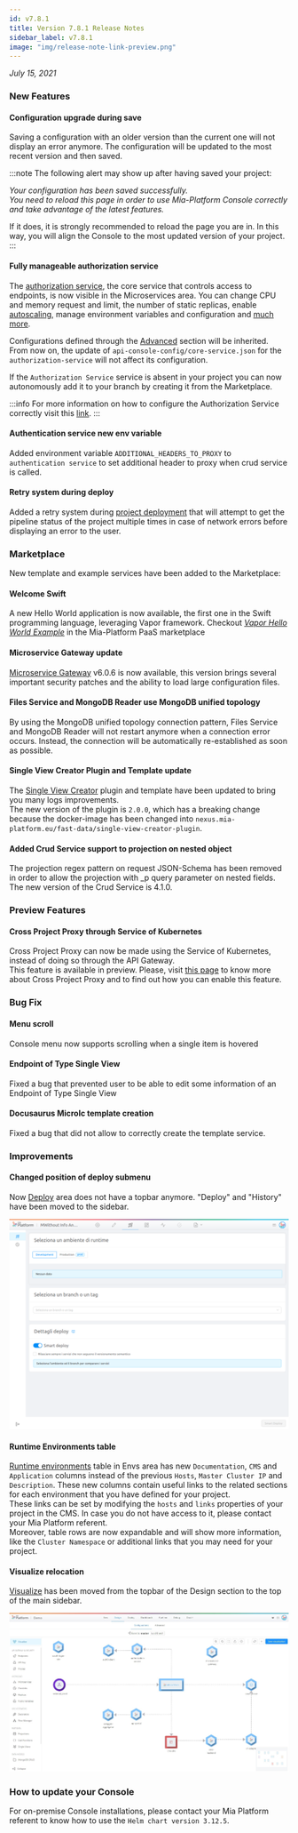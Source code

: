 ```yaml
---
id: v7.8.1
title: Version 7.8.1 Release Notes
sidebar_label: v7.8.1
image: "img/release-note-link-preview.png"
---
```


_July 15, 2021_

### New Features

#### Configuration upgrade during save

Saving a configuration with an older version than the current one will not display an error anymore. The configuration will be updated to the most recent version and then saved.

:::note
The following alert may show up after having saved your project:  

*Your configuration has been saved successfully.  
You need to reload this page in order to use Mia-Platform Console correctly and take advantage of the latest features.*

If it does, it is strongly recommended to reload the page you are in. In this way, you will align the Console to the most updated version of your project.
:::

#### Fully manageable authorization service

The [authorization service](../../runtime_suite/authorization-service/overview), the core service that controls access to endpoints, is now visible in the Microservices area.
You can change CPU and memory request and limit, the number of static replicas, enable [autoscaling](../../development_suite/api-console/api-design/replicas), manage environment variables and configuration and [much more](../../development_suite/api-console/api-design/services#manage-microservices).

Configurations defined through the [Advanced](../../development_suite/api-console/advanced-section/authorization-service/configuration) section will be inherited. From now on, the update of `api-console-config/core-service.json` for the `authorization-service` will not affect its configuration.

If the `Authorization Service` service is absent in your project you can now autonomously add it to your branch by creating it from the Marketplace.

:::info
For more information on how to configure the Authorization Service correctly visit this [link](../../runtime_suite/authorization-service/configuration).
:::

#### Authentication service new env variable

Added environment variable `ADDITIONAL_HEADERS_TO_PROXY` to `authentication service` to set additional header to proxy when crud service is called.

#### Retry system during deploy

Added a retry system during [project deployment](../../development_suite/deploy/deploy) that will attempt to get the pipeline status of the project multiple times in case of network errors before displaying an error to the user.

### Marketplace

New template and example services have been added to the Marketplace:

#### Welcome Swift

A new Hello World application is now available, the first one in the Swift programming language, leveraging Vapor framework. Checkout [_Vapor Hello World Example_](https://github.com/mia-platform-marketplace/Vapor-Hello-World-Example) in the Mia-Platform PaaS marketplace

#### Microservice Gateway update

[Microservice Gateway](../../runtime_suite/microservice-gateway/overview) v6.0.6 is now available, this version brings several important security patches and the ability to load large configuration files.

#### Files Service and MongoDB Reader use MongoDB unified topology

By using the MongoDB unified topology connection pattern, Files Service and MongoDB Reader will not restart anymore when a connection error occurs. Instead, the connection will be automatically re-established as soon as possible.

#### Single View Creator Plugin and Template update

The [Single View Creator](../../runtime_suite/single-view-creator/configuration) plugin and template have been updated to bring you many logs improvements.  
The new version of the plugin is `2.0.0`, which has a breaking change because the docker-image has been changed into `nexus.mia-platform.eu/fast-data/single-view-creator-plugin`.

#### Added Crud Service support to projection on nested object

The projection regex pattern on request JSON-Schema has been removed in order to allow the projection with _p query parameter on nested fields.   
The new version of the Crud Service is 4.1.0.

### Preview Features

#### Cross Project Proxy through Service of Kubernetes

Cross Project Proxy can now be made using the Service of Kubernetes, instead of doing so through the API Gateway.  
This feature is available in preview. Please, visit [this page](../../development_suite/api-console/api-design/proxies#create-a-new-cross-projects-proxy) to know more about Cross Project Proxy and to find out how you can enable this feature.

### Bug Fix

#### Menu scroll

Console menu now supports scrolling when a single item is hovered

#### Endpoint of Type Single View

Fixed a bug that prevented user to be able to edit some information of an Endpoint of Type Single View

#### Docusaurus Microlc template creation

Fixed a bug that did not allow to correctly create the template service.

### Improvements

#### Changed position of deploy submenu

Now [Deploy](../../development_suite/deploy/deploy) area does not have a topbar anymore. "Deploy" and "History" have been moved to the sidebar.

![sidebar-deploy](../img/sidebar-deploy.png)

#### Runtime Environments table

[Runtime environments](../../development_suite/set-up-infrastructure/runtime-environments) table in Envs area has new `Documentation`, `CMS` and `Application` columns instead of the previous `Hosts`, `Master Cluster IP` and `Description`. These new columns contain useful links to the related sections for each environment that you have defined for your project.  
These links can be set by modifying the `hosts` and `links` properties of your project in the CMS. In case you do not have access to it, please contact your Mia Platform referent.  
Moreover, table rows are now expandable and will show more information, like the `Cluster Namespace` or additional links that you may need for your project.

#### Visualize relocation

[Visualize](../../development_suite/api-console/api-design/miacraft) has been moved from the topbar of the Design section to the top of the main sidebar.

![new_position_visualize](../img/new_position_visualize.png)

### How to update your Console

For on-premise Console installations, please contact your Mia Platform referent to know how to use the `Helm chart version 3.12.5`.
